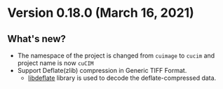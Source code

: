 # Version 0.18.0 (March 16, 2021)

## What's new?

- The namespace of the project is changed from `cuimage` to `cucim` and project name is now `cuCIM`
- Support Deflate(zlib) compression in Generic TIFF Format.
  - [libdeflate](https://github.com/ebiggers/libdeflate) library is used to decode the deflate-compressed data.
